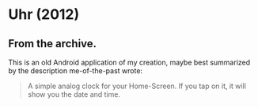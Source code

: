 # Uhr (2012)
## From the archive.

This is an old Android application of my creation, maybe best summarized by the description me-of-the-past wrote:
> A simple analog clock for your Home-Screen. If you tap on it, it will show you the date and time.
